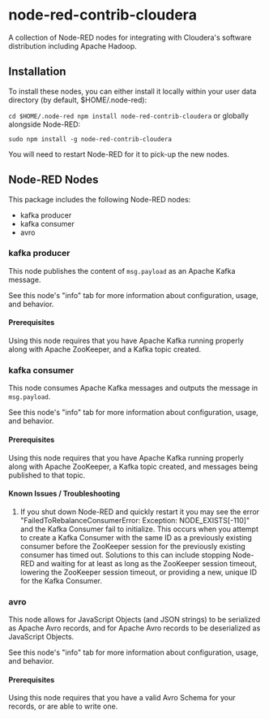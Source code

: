 # node-red-contrib-cloudera
A collection of Node-RED nodes for integrating with Cloudera's software distribution including Apache Hadoop.

## Installation
To install these nodes, you can either install it locally within your user data directory (by default, $HOME/.node-red):

`cd $HOME/.node-red
npm install node-red-contrib-cloudera`
or globally alongside Node-RED:

`sudo npm install -g node-red-contrib-cloudera`

You will need to restart Node-RED for it to pick-up the new nodes.

## Node-RED Nodes
This package includes the following Node-RED nodes:
  - kafka producer
  - kafka consumer
  - avro

### kafka producer
This node publishes the content of `msg.payload` as an Apache Kafka message.

See this node's "info" tab for more information about configuration, usage, and behavior.

#### Prerequisites
Using this node requires that you have Apache Kafka running properly along with Apache ZooKeeper, and a Kafka topic created.

### kafka consumer
This node consumes Apache Kafka messages and outputs the message in `msg.payload`.

See this node's "info" tab for more information about configuration, usage, and behavior.

#### Prerequisites
Using this node requires that you have Apache Kafka running properly along with Apache ZooKeeper, a Kafka topic created, and messages being published to that topic.

#### Known Issues / Troubleshooting
  1. If you shut down Node-RED and quickly restart it you may see the error "FailedToRebalanceConsumerError: Exception: NODE_EXISTS[-110]" and the Kafka Consumer fail to initialize. This occurs when you attempt to create a Kafka Consumer with the same ID as a previously existing consumer before the ZooKeeper session for the previously existing consumer has timed out. Solutions to this can include stopping Node-RED and waiting for at least as long as the ZooKeeper session timeout, lowering the ZooKeeper session timeout, or providing a new, unique ID for the Kafka Consumer.

### avro
This node allows for JavaScript Objects (and JSON strings) to be serialized as Apache Avro records, and for Apache Avro records to be deserialized as JavaScript Objects.

See this node's "info" tab for more information about configuration, usage, and behavior.

#### Prerequisites
Using this node requires that you have a valid Avro Schema for your records, or are able to write one.
